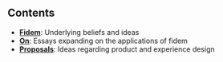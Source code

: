 Contents
--------

* **[Fidem](https://github.com/elos/ideation/tree/master/fidem)**: Underlying beliefs and ideas
* **[On](https://github.com/elos/ideation/tree/master/on)**: Essays expanding on the applications of fidem
* **[Proposals](https://github.com/elos/ideation/tree/master/proposals)**: Ideas regarding product and experience design
